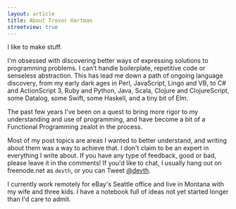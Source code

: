 ```yaml
---
layout: article
title: About Trevor Hartman
streetview: true
---
```


I like to make stuff.

I'm obsessed with discovering better ways of expressing solutions to programming
problems. I can't handle boilerplate, repetitive code or senseless abstraction.
This has lead me down a path of ongoing language discovery, from my early dark
ages in Perl, JavaScript, Lingo and VB, to C# and ActionScript 3, Ruby and
Python, Java, Scala, Clojure and ClojureScript, some Datalog, some Swift, some
Haskell, and a tiny bit of Elm.

The past few years I've been on a quest to bring more rigor to my understanding
and use of programming, and have become a bit of a Functional Programming zealot
in the process.

Most of my post topics are areas I wanted to better understand, and writing
about them was a way to achieve that. I don't claim to be an expert in
everything I write about. If you have any type of feedback, good or bad, please
leave it in the comments! If you'd like to chat, I usually hang out on
freenode.net as `devth`, or you can Tweet [@devth](https://twitter.com/devth).

I currently work remotely for eBay's Seattle office and live in Montana with my
wife and three kids. I have a notebook full of ideas not yet started longer than
I'd care to admit.

